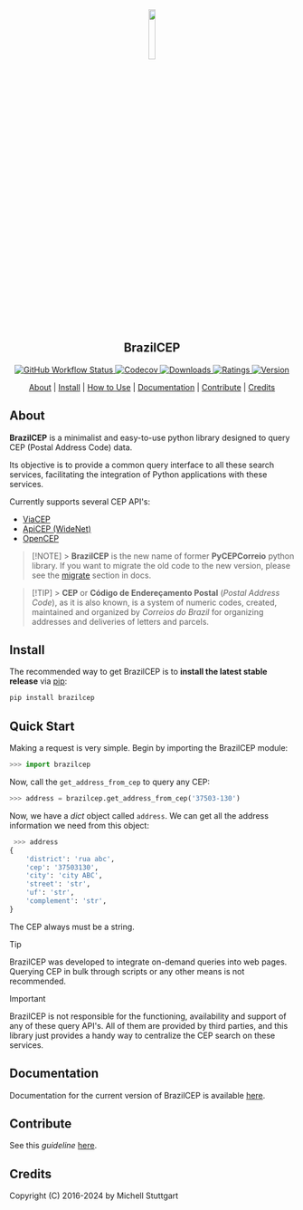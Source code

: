 <h2 align="center">
  <a href="https://pypi.org/project/brazilcep/">
    <img src="https://github.com/mstuttgart/brazilcep/assets/8174740/fb7c86c8-6261-4300-b2e0-65877084d865" width="15%">
  </a>
  <br>
      BrazilCEP
</h2>

<p align="center">

  <a href="https://github.com/mstuttgart/brazilcep/actions?query=workflow%3A%22Github+CI%22">
    <img alt="GitHub Workflow Status" src="https://img.shields.io/github/actions/workflow/status/mstuttgart/brazilcep/test.yml?color=fcd800&branch=main">
  </a>

 <a href="https://codecov.io/gh/mstuttgart/brazilcep" >
 <img alt="Codecov" src="https://img.shields.io/codecov/c/github/mstuttgart/brazilcep?color=fcd800">
 </a>

  <a href="https://pypi.org/project/brazilcep">
    <img src="https://img.shields.io/pypi/dm/brazilcep?color=fcd800" alt="Downloads">
  </a>

  <a href="https://pypi.org/project/brazilcep">
    <img src="https://img.shields.io/pypi/v/brazilcep.svg?" alt="Ratings">
  </a>

  <a href="https://pypi.org/project/brazilcep/">
    <img src="https://img.shields.io/pypi/pyversions/brazilcep.svg" alt="Version">
  </a>

</p>

<p align="center">
  <a href="#about">About</a> |
  <a href="#install">Install</a> |
  <a href="#how-to-use">How to Use</a> |
  <a href="#documentation">Documentation</a> |
  <a href="#contribute">Contribute</a> |
  <a href="#credits">Credits</a>
</p>

## About

**BrazilCEP** is a minimalist and easy-to-use python library designed to query CEP (Postal Address Code) data.

Its objective is to provide a common query interface to all these search services, facilitating the integration of Python applications with these services.

Currently supports several CEP API's:

- [ViaCEP](https://viacep.com.br)
- [ApiCEP (WideNet)](https://apicep.com)
- [OpenCEP](https://opencep.com/)

> [!NOTE] > **BrazilCEP** is the new name of former **PyCEPCorreio** python library.
> If you want to migrate the old code to the new version, please see the [migrate](https://brazilcep.readthedocs.io/en/latest/migrate/) section in docs.

> [!TIP] > **CEP** or **Código de Endereçamento Postal** (_Postal Address Code_), as it is also known, is a system of numeric codes, created, maintained and organized by _Correios do Brazil_ for
> organizing addresses and deliveries of letters and parcels.

## Install

The recommended way to get BrazilCEP is to **install the latest stable release**
via [pip](http://pip-installer.org>):

```sh
pip install brazilcep
```

## Quick Start

Making a request is very simple. Begin by importing the BrazilCEP module:

```python
>>> import brazilcep
```

Now, call the `get_address_from_cep` to query any CEP:

```python
>>> address = brazilcep.get_address_from_cep('37503-130')
```

Now, we have a _dict_ object called `address`. We can
get all the address information we need from this object:

```python
 >>> address
{
    'district': 'rua abc',
    'cep': '37503130',
    'city': 'city ABC',
    'street': 'str',
    'uf': 'str',
    'complement': 'str',
}
```

The CEP always must be a string.

> [!TIP]
> BrazilCEP was developed to integrate on-demand queries into web pages.
> Querying CEP in bulk through scripts or any other means is not recommended.

> [!IMPORTANT]
> BrazilCEP is not responsible for the functioning, availability and support of any of these query API's.
> All of them are provided by third parties, and this library just provides a handy way to centralize the CEP search on these services.

## Documentation

Documentation for the current version of BrazilCEP is available [here](https://brazilcep.readthedocs.io/).

## Contribute

See this _guideline_ [here](https://github.com/mstuttgart/brazilcep/blob/develop/CONTRIBUTING.md).

## Credits

Copyright (C) 2016-2024 by Michell Stuttgart
